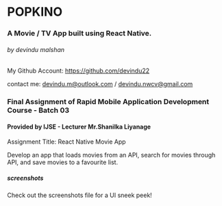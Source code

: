 # POPKINO
### A Movie / TV App built using React Native.
###### by devindu malshan

My Github Account: https://github.com/devindu22

contact me: devindu.m@outlook.com / devindu.nwcv@gmail.com

### Final Assignment of Rapid Mobile Application Development Course - Batch 03
#### Provided by IJSE - Lecturer Mr.Shanilka Liyanage

 Assignment Title: React Native Movie App
 
 Develop an app that loads movies from an API, search for movies through API, and save movies to a favourite list.

##### screenshots

Check out the screenshots file for a UI sneek peek!